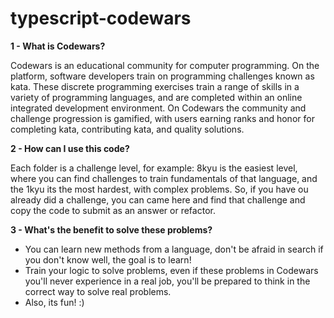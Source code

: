 # typescript-codewars

**1 - What is Codewars?**

Codewars is an educational community for computer programming. On the platform, software developers train on programming challenges known as kata. These discrete programming exercises train a range of skills in a variety of programming languages, and are completed within an online integrated development environment. On Codewars the community and challenge progression is gamified, with users earning ranks and honor for completing kata, contributing kata, and quality solutions.

**2 - How can I use this code?**
 
 Each folder is a challenge level, for example: 8kyu is the easiest level, where you can find challenges to train fundamentals of that language, and the 1kyu its the most hardest, with complex problems. So, if you have ou already did a challenge, you can came here and find that challenge and copy the code to submit as an answer or refactor.
 
 **3 - What's the benefit to solve these problems?**
 
 - You can learn new methods from a language, don't be afraid in search if you don't know well, the goal is to learn!
 - Train your logic to solve problems, even if these problems in Codewars you'll never experience in a real job, you'll be prepared to think in the correct way to solve real problems.
 - Also, its fun! :)
